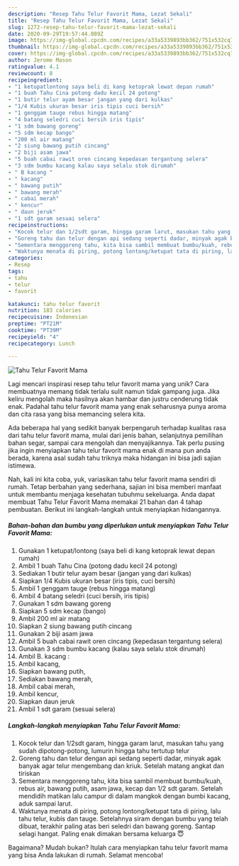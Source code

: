 ```yaml
---
description: "Resep Tahu Telur Favorit Mama, Lezat Sekali"
title: "Resep Tahu Telur Favorit Mama, Lezat Sekali"
slug: 1272-resep-tahu-telur-favorit-mama-lezat-sekali
date: 2020-09-29T19:57:44.089Z
image: https://img-global.cpcdn.com/recipes/a33a5339893bb362/751x532cq70/tahu-telur-favorit-mama-foto-resep-utama.jpg
thumbnail: https://img-global.cpcdn.com/recipes/a33a5339893bb362/751x532cq70/tahu-telur-favorit-mama-foto-resep-utama.jpg
cover: https://img-global.cpcdn.com/recipes/a33a5339893bb362/751x532cq70/tahu-telur-favorit-mama-foto-resep-utama.jpg
author: Jerome Mason
ratingvalue: 4.1
reviewcount: 8
recipeingredient:
- "1 ketupatlontong saya beli di kang ketoprak lewat depan rumah"
- "1 buah Tahu Cina potong dadu kecil 24 potong"
- "1 butir telur ayam besar jangan yang dari kulkas"
- "1/4 Kubis ukuran besar iris tipis cuci bersih"
- "1 genggam tauge rebus hingga matang"
- "4 batang seledri cuci bersih iris tipis"
- "1 sdm bawang goreng"
- "5 sdm kecap bango"
- "200 ml air matang"
- "2 siung bawang putih cincang"
- "2 biji asam jawa"
- "5 buah cabai rawit oren cincang kepedasan tergantung selera"
- "3 sdm bumbu kacang kalau saya selalu stok dirumah"
- " B kacang "
- " kacang"
- " bawang putih"
- " bawang merah"
- " cabai merah"
- " kencur"
- " daun jeruk"
- "1 sdt garam sesuai selera"
recipeinstructions:
- "Kocok telur dan 1/2sdt garam, hingga garam larut, masukan tahu yang sudah dipotong-potong, lumurin hingga tahu tertutup telur"
- "Goreng tahu dan telur dengan api sedang seperti dadar, minyak agak banyak agar telur mengembang dan kriuk. Setelah matang angkat dan tiriskan"
- "Sementara menggoreng tahu, kita bisa sambil membuat bumbu/kuah, rebus air, bawang putih, asam jawa, kecap dan 1/2 sdt garam. Setelah mendidih matikan lalu campur di dalam mangkok dengan bumbi kacang, aduk sampai larut."
- "Waktunya menata di piring, potong lontong/ketupat tata di piring, lalu tahu telur, kubis dan tauge. Setelahnya siram dengan bumbu yang telah dibuat, terakhir paling atas beri seledri dan bawang goreng. Santap selagi hangat. Paling enak dimakan bersama keluarga 😇"
categories:
- Resep
tags:
- tahu
- telur
- favorit

katakunci: tahu telur favorit 
nutrition: 183 calories
recipecuisine: Indonesian
preptime: "PT21M"
cooktime: "PT39M"
recipeyield: "4"
recipecategory: Lunch

---
```



![Tahu Telur Favorit Mama](https://img-global.cpcdn.com/recipes/a33a5339893bb362/751x532cq70/tahu-telur-favorit-mama-foto-resep-utama.jpg)

Lagi mencari inspirasi resep tahu telur favorit mama yang unik? Cara membuatnya memang tidak terlalu sulit namun tidak gampang juga. Jika keliru mengolah maka hasilnya akan hambar dan justru cenderung tidak enak. Padahal tahu telur favorit mama yang enak seharusnya punya aroma dan cita rasa yang bisa memancing selera kita.

Ada beberapa hal yang sedikit banyak berpengaruh terhadap kualitas rasa dari tahu telur favorit mama, mulai dari jenis bahan, selanjutnya pemilihan bahan segar, sampai cara mengolah dan menyajikannya. Tak perlu pusing jika ingin menyiapkan tahu telur favorit mama enak di mana pun anda berada, karena asal sudah tahu triknya maka hidangan ini bisa jadi sajian istimewa.




Nah, kali ini kita coba, yuk, variasikan tahu telur favorit mama sendiri di rumah. Tetap berbahan yang sederhana, sajian ini bisa memberi manfaat untuk membantu menjaga kesehatan tubuhmu sekeluarga. Anda dapat membuat Tahu Telur Favorit Mama memakai 21 bahan dan 4 tahap pembuatan. Berikut ini langkah-langkah untuk menyiapkan hidangannya.

<!--inarticleads1-->

##### Bahan-bahan dan bumbu yang diperlukan untuk menyiapkan Tahu Telur Favorit Mama:

1. Gunakan 1 ketupat/lontong (saya beli di kang ketoprak lewat depan rumah)
1. Ambil 1 buah Tahu Cina (potong dadu kecil 24 potong)
1. Sediakan 1 butir telur ayam besar (jangan yang dari kulkas)
1. Siapkan 1/4 Kubis ukuran besar (iris tipis, cuci bersih)
1. Ambil 1 genggam tauge (rebus hingga matang)
1. Ambil 4 batang seledri (cuci bersih, iris tipis)
1. Gunakan 1 sdm bawang goreng
1. Siapkan 5 sdm kecap (bango)
1. Ambil 200 ml air matang
1. Siapkan 2 siung bawang putih cincang
1. Gunakan 2 biji asam jawa
1. Ambil 5 buah cabai rawit oren cincang (kepedasan tergantung selera)
1. Gunakan 3 sdm bumbu kacang (kalau saya selalu stok dirumah)
1. Ambil  B. kacang :
1. Ambil  kacang,
1. Siapkan  bawang putih,
1. Sediakan  bawang merah,
1. Ambil  cabai merah,
1. Ambil  kencur,
1. Siapkan  daun jeruk
1. Ambil 1 sdt garam (sesuai selera)




<!--inarticleads2-->

##### Langkah-langkah menyiapkan Tahu Telur Favorit Mama:

1. Kocok telur dan 1/2sdt garam, hingga garam larut, masukan tahu yang sudah dipotong-potong, lumurin hingga tahu tertutup telur
1. Goreng tahu dan telur dengan api sedang seperti dadar, minyak agak banyak agar telur mengembang dan kriuk. Setelah matang angkat dan tiriskan
1. Sementara menggoreng tahu, kita bisa sambil membuat bumbu/kuah, rebus air, bawang putih, asam jawa, kecap dan 1/2 sdt garam. Setelah mendidih matikan lalu campur di dalam mangkok dengan bumbi kacang, aduk sampai larut.
1. Waktunya menata di piring, potong lontong/ketupat tata di piring, lalu tahu telur, kubis dan tauge. Setelahnya siram dengan bumbu yang telah dibuat, terakhir paling atas beri seledri dan bawang goreng. Santap selagi hangat. Paling enak dimakan bersama keluarga 😇




Bagaimana? Mudah bukan? Itulah cara menyiapkan tahu telur favorit mama yang bisa Anda lakukan di rumah. Selamat mencoba!
